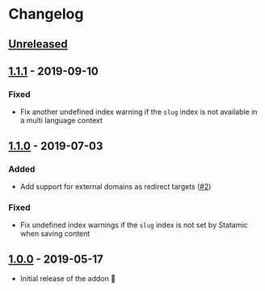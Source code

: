 # Changelog

## [Unreleased]

## [1.1.1] - 2019-09-10

### Fixed

* Fix another undefined index warning if the `slug` index is not available in a multi language context

## [1.1.0] - 2019-07-03

### Added

* Add support for external domains as redirect targets ([#2](https://github.com/gridonic/statamic-redirects/issues/2))

### Fixed

* Fix undefined index warnings if the `slug` index is not set by Statamic when saving content

## [1.0.0] - 2019-05-17

* Initial release of the addon 🐣

[Unreleased]: https://github.com/gridonic/statamic-redirects/compare/v1.1.1...HEAD
[1.0.0]: https://github.com/gridonic/statamic-redirects/releases/tag/v1.0.0
[1.1.0]: https://github.com/gridonic/statamic-redirects/releases/tag/v1.1.0
[1.1.1]: https://github.com/gridonic/statamic-redirects/releases/tag/v1.1.1
